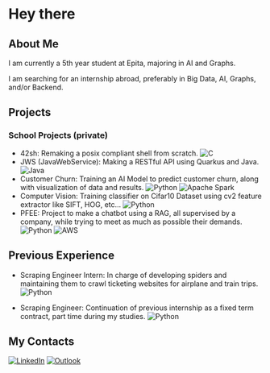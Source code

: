# Hey there

## About Me

I am currently a 5th year student at Epita, majoring in AI and Graphs.

I am searching for an internship abroad, preferably in Big Data, AI, Graphs, and/or Backend.

## Projects

### School Projects (private)

- 42sh: Remaking a posix compliant shell from scratch.
  ![C](https://img.shields.io/badge/c-%2300599C.svg?style=for-the-badge&logo=c&logoColor=white)
- JWS (JavaWebService): Making a RESTful API using Quarkus and Java.
  ![Java](https://img.shields.io/badge/java-%23ED8B00.svg?style=for-the-badge&logo=openjdk&logoColor=white)
- Customer Churn: Training an AI Model to predict customer churn, along with visualization of data and results.
  ![Python](https://img.shields.io/badge/python-3670A0?style=for-the-badge&logo=python&logoColor=ffdd54)
  ![Apache Spark](https://img.shields.io/badge/Apache%20Spark-FDEE21?style=flat-square&logo=apachespark&logoColor=black)
- Computer Vision: Training classifier on Cifar10 Dataset using cv2 feature extractor like SIFT, HOG, etc...
  ![Python](https://img.shields.io/badge/python-3670A0?style=for-the-badge&logo=python&logoColor=ffdd54)
- PFEE: Project to make a chatbot using a RAG, all supervised by a company, while trying to meet as much as possible their demands.
  ![Python](https://img.shields.io/badge/python-3670A0?style=for-the-badge&logo=python&logoColor=ffdd54)
  ![AWS](https://img.shields.io/badge/AWS-%23FF9900.svg?style=for-the-badge&logo=amazon-aws&logoColor=white)

## Previous Experience

- Scraping Engineer Intern: In charge of developing spiders and maintaining them to crawl ticketing websites for airplane and train trips.
  ![Python](https://img.shields.io/badge/python-3670A0?style=for-the-badge&logo=python&logoColor=ffdd54)

- Scraping Engineer: Continuation of previous internship as a fixed term contract, part time during my studies.
  ![Python](https://img.shields.io/badge/python-3670A0?style=for-the-badge&logo=python&logoColor=ffdd54)

## My Contacts

[![LinkedIn](https://img.shields.io/badge/linkedin-%230077B5.svg?style=for-the-badge&logo=linkedin&logoColor=white)](https://www.linkedin.com/in/raphael-hatte/)
[![Outlook](https://img.shields.io/badge/Microsoft_Outlook-0078D4?style=for-the-badge&logo=microsoft-outlook&logoColor=white)](mailto:raphael.hatte@epita.fr)

<!--
**Zancrom/Zancrom** is a ✨ _special_ ✨ repository because its `README.md` (this file) appears on your GitHub profile.

Here are some ideas to get you started:
- 🔭 I’m currently working on ...
- 🌱 I’m currently learning ...
- 👯 I’m looking to collaborate on ...
- 🤔 I’m looking for help with ...
- 💬 Ask me about ...
- 📫 How to reach me: ...
- 😄 Pronouns: ...
- ⚡ Fun fact: ...
-->